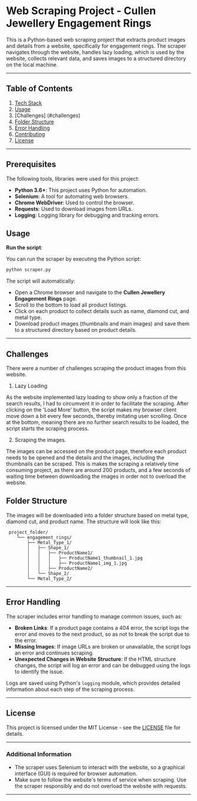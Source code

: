

# Web Scraping Project - Cullen Jewellery Engagement Rings

This is a Python-based web scraping project that extracts product images and details  from a website, specifically for engagement rings. The scraper navigates through the website, handles lazy loading, which is used by the website, collects relevant data, and saves images to a structured directory on the local machine.

---

## Table of Contents
1. [Tech Stack](#prerequisites)
2. [Usage](#usage)
3. [Challenges] (#challenges)
4. [Folder Structure](#folder-structure)
5. [Error Handling](#error-handling)
6. [Contributing](#contributing)
7. [License](#license)

---

## Prerequisites

The following tools, libraries were used for this project:

- **Python 3.6+**: This project uses Python for automation.
- **Selenium**: A tool for automating web browsers.
- **Chrome WebDriver**: Used to control the  browser.
- **Requests**: Used to download images from URLs.
- **Logging**:  Logging library for debugging and tracking errors.



## Usage


 **Run the script**:
   
   You can run the scraper by executing the Python script:

   ```bash
   python scraper.py
   ```

   The script will automatically:
   - Open a Chrome browser and navigate to the **Cullen Jewellery Engagement Rings** page.
   - Scroll to the bottom to load all product listings.
   - Click on each product to collect details such as name, diamond cut, and metal type.
   - Download product images (thumbnails and main images) and save them to a structured directory based on product details.

---


## Challenges

There were a number of challenges scraping the product images from this website.

1. Lazy Loading

As the website implemented lazy loading to show only a fraction of the search results, I had to circumvent it in order to facilitate the scraping. After clicking on the 'Load More' button, the script makes my browser client move down a bit every few seconds, thereby imitating user scrolling. Once at the bottom, meaning there are no further search results to be loaded, the script starts the scraping process.

2. Scraping the images.

The images can be accessed on the product page, therefore each product needs to be opened and the details and the images, including the thumbnails can be scraped. This is makes the scraping a relatively time consuming project, as there are around 200 products, and a few seconds of waiting time between downloading the images in order not to overload the website.


## Folder Structure

The images will be downloaded into a folder structure based on metal type, diamond cut, and product name. The structure will look like this:

```
 project_folder/
    └── engagement_rings/
        ├── Metal_Type_1/
        │   ├── Shape_1/
        │   │   ├── ProductName1/
        │   │   │   ├── ProductName1_thumbnail_1.jpg
        │   │   │   ├── ProductName1_img_1.jpg
        │   │   ├── ProductName2/
        │   └── Shape_2/
        └── Metal_Type_2/
```


---

## Error Handling

The scraper includes error handling to manage common issues, such as:

- **Broken Links**: If a product page contains a 404 error, the script logs the error and moves to the next product, so as not to break the script due to the error.
- **Missing Images**: If image URLs are broken or unavailable, the script logs an error and continues scraping.
- **Unexpected Changes in Website Structure**: If the HTML structure changes, the script will log an error and can be debugged using the logs to identify the issue.

Logs are saved using Python's `logging` module, which provides detailed information about each step of the scraping process.

---


## License

This project is licensed under the MIT License - see the [LICENSE](LICENSE) file for details.

---

### Additional Information

- The scraper uses Selenium to interact with the website, so a graphical interface (GUI) is required for browser automation.
- Make sure to follow the website's terms of service when scraping. Use the scraper responsibly and do not overload the website with requests.

---

